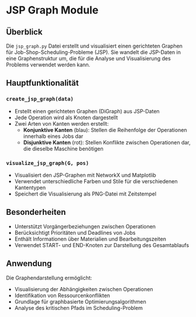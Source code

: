 # JSP Graph Module

## Überblick
Die `jsp_graph.py` Datei erstellt und visualisiert einen gerichteten Graphen für Job-Shop-Scheduling-Probleme (JSP). Sie wandelt die JSP-Daten in eine Graphenstruktur um, die für die Analyse und Visualisierung des Problems verwendet werden kann.

## Hauptfunktionalität

### `create_jsp_graph(data)`
- Erstellt einen gerichteten Graphen (DiGraph) aus JSP-Daten
- Jede Operation wird als Knoten dargestellt
- Zwei Arten von Kanten werden erstellt:
  - **Konjunktive Kanten** (blau): Stellen die Reihenfolge der Operationen innerhalb eines Jobs dar
  - **Disjunktive Kanten** (rot): Stellen Konflikte zwischen Operationen dar, die dieselbe Maschine benötigen

### `visualize_jsp_graph(G, pos)`
- Visualisiert den JSP-Graphen mit NetworkX und Matplotlib
- Verwendet unterschiedliche Farben und Stile für die verschiedenen Kantentypen
- Speichert die Visualisierung als PNG-Datei mit Zeitstempel

## Besonderheiten
- Unterstützt Vorgängerbeziehungen zwischen Operationen
- Berücksichtigt Prioritäten und Deadlines von Jobs
- Enthält Informationen über Materialien und Bearbeitungszeiten
- Verwendet START- und END-Knoten zur Darstellung des Gesamtablaufs

## Anwendung
Die Graphendarstellung ermöglicht:
- Visualisierung der Abhängigkeiten zwischen Operationen
- Identifikation von Ressourcenkonflikten
- Grundlage für graphbasierte Optimierungsalgorithmen
- Analyse des kritischen Pfads im Scheduling-Problem